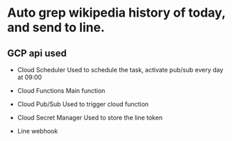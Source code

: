 # Auto grep wikipedia history of today, and send to line.
## GCP api used
* Cloud Scheduler
Used to schedule the task, activate pub/sub every day at 09:00
* Cloud Functions
Main function
* Cloud Pub/Sub
Used to trigger cloud function
* Cloud Secret Manager
Used to store the line token

* Line webhook


